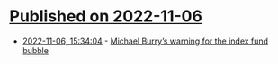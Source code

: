 # [Published on 2022-11-06](index.md)

* [2022-11-06, 15:34:04](https://news.ycombinator.com/item?id=33493662) - [Michael Burry’s warning for the index fund bubble](https://www.newtraderu.com/2022/11/06/michael-burrys-warning-for-the-index-fund-bubble/)
